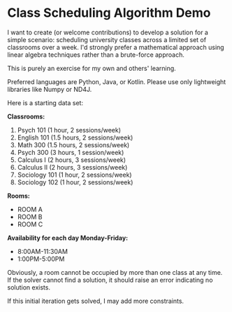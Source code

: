 # Class Scheduling Algorithm Demo

I want to create (or welcome contributions) to develop a solution for a simple scenario: scheduling university classes across a limited set of classrooms over a week. I'd strongly prefer a mathematical approach using linear algebra techniques rather than a brute-force approach. 

This is purely an exercise for my own and others' learning.  

Preferred languages are Python, Java, or Kotlin. Please use only lightweight libraries like Numpy or ND4J.

Here is a starting data set: 

**Classrooms:**

1) Psych 101 (1 hour, 2 sessions/week)
2) English 101 (1.5 hours, 2 sessions/week)
3) Math 300 (1.5 hours, 2 sessions/week)
4) Psych 300 (3 hours, 1 session/week)
5) Calculus I (2 hours, 3 sessions/week)
6) Calculus II (2 hours, 3 sessions/week)
7) Sociology 101 (1 hour, 2 sessions/week)
8) Sociology 102 (1 hour, 2 sessions/week)


**Rooms:**

* ROOM A
* ROOM B
* ROOM C

**Availability for each day Monday-Friday:**

* 8:00AM-11:30AM
* 1:00PM-5:00PM


Obviously, a room cannot be occupied by more than one class at any time. If the solver cannot find a solution, it should raise an error indicating no solution exists. 

If this initial iteration gets solved, I may add more constraints. 
